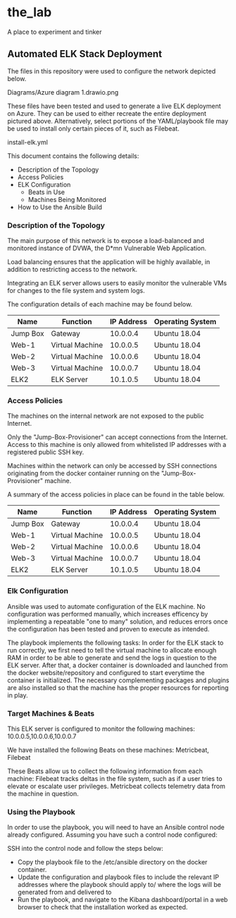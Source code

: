 # the_lab
A place to experiment and tinker
## Automated ELK Stack Deployment

The files in this repository were used to configure the network depicted below.

Diagrams/Azure diagram 1.drawio.png

These files have been tested and used to generate a live ELK deployment on Azure. They can be used to either recreate the entire deployment pictured above. Alternatively, select portions of the YAML/playbook file may be used to install only certain pieces of it, such as Filebeat.

install-elk.yml

This document contains the following details:
- Description of the Topology
- Access Policies
- ELK Configuration
  - Beats in Use
  - Machines Being Monitored
- How to Use the Ansible Build


### Description of the Topology

The main purpose of this network is to expose a load-balanced and monitored instance of DVWA, the D*mn Vulnerable Web Application.

Load balancing ensures that the application will be highly available, in addition to restricting access to the network.

Integrating an ELK server allows users to easily monitor the vulnerable VMs for changes to the file system and system logs.

The configuration details of each machine may be found below.

| Name     | Function        | IP Address | Operating System |
|----------|-----------------|------------|------------------|
| Jump Box | Gateway         | 10.0.0.4   | Ubuntu 18.04     |
| Web-1    | Virtual Machine | 10.0.0.5   | Ubuntu 18.04     |
| Web-2    | Virtual Machine | 10.0.0.6   | Ubuntu 18.04     |
| Web-3    | Virtual Machine | 10.0.0.7   | Ubuntu 18.04     |
| ELK2     | ELK Server      | 10.1.0.5   | Ubuntu 18.04     |

### Access Policies

The machines on the internal network are not exposed to the public Internet. 

Only the "Jump-Box-Provisioner" can accept connections from the Internet. Access to this machine is only allowed from whitelisted IP addresses with a registered public SSH key. 


Machines within the network can only be accessed by SSH connections originating from the docker container running on the "Jump-Box-Provisioner" machine. 

A summary of the access policies in place can be found in the table below.

| Name     | Function        | IP Address | Operating System |
|----------|-----------------|------------|------------------|
| Jump Box | Gateway         | 10.0.0.4   | Ubuntu 18.04     |
| Web-1    | Virtual Machine | 10.0.0.5   | Ubuntu 18.04     |
| Web-2    | Virtual Machine | 10.0.0.6   | Ubuntu 18.04     |
| Web-3    | Virtual Machine | 10.0.0.7   | Ubuntu 18.04     |
| ELK2     | ELK Server      | 10.1.0.5   | Ubuntu 18.04     |

### Elk Configuration

Ansible was used to automate configuration of the ELK machine. No configuration was performed manually, which increases efficency by implementing a repeatable "one to many" solution, and reduces errors once the configuration has been tested and proven to execute as intended.  

The playbook implements the following tasks:
In order for the ELK stack to run correctly, we first need to tell the virtual machine to allocate enough RAM in order to be able to generate and send the logs in question to the ELK server. After that, a docker container is downloaded and launched from the docker website/repository 
and configured to start everytime the container is initialized. The necessary complementing packages and plugins are also installed so that the machine has the proper resources for reporting in play. 

### Target Machines & Beats
This ELK server is configured to monitor the following machines:
10.0.0.5,10.0.0.6,10.0.0.7

We have installed the following Beats on these machines:
Metricbeat, Filebeat

These Beats allow us to collect the following information from each machine:
Filebeat tracks deltas in the file system, such as if a user tries to elevate or escalate user privileges. Metricbeat collects telemetry data from the machine in question.

### Using the Playbook
In order to use the playbook, you will need to have an Ansible control node already configured. Assuming you have such a control node configured: 

SSH into the control node and follow the steps below:
- Copy the playbook file to the /etc/ansible directory on the docker container.
- Update the configuration and playbook files to include the relevant IP addresses where the playbook should apply to/ where the logs will be generated from and delivered to 
- Run the playbook, and navigate to the Kibana dashboard/portal in a web browser to check that the installation worked as expected.

